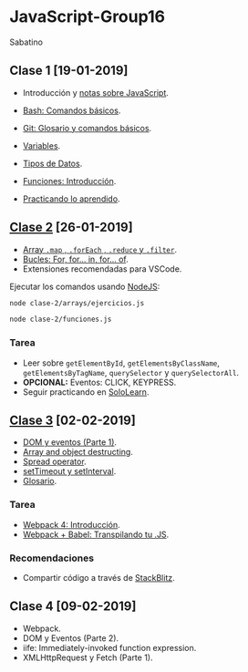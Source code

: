 # JavaScript-Group16

Sabatino


## Clase 1 [19-01-2019]

- Introducción y [notas sobre JavaScript](./docs/notas-sobre-javascript.md).
- [Bash: Comandos básicos](./docs/bash.md).
- [Git: Glosario y comandos básicos](./docs/git.md).

- [Variables](./docs/js-variables.md).
- [Tipos de Datos](./docs/js-tipos-de-datos.md).
- [Funciones: Introducción](./docs/js-funciones.md).
- [Practicando lo aprendido](./docs/clase1.md).


## [Clase 2](./clase-2/) [26-01-2019]

- [Array `.map` , `.forEach` , `.reduce` y `.filter`](./clase-2/arrays/).
- [Bucles: For, for… in, for… of](./clase-2/for.js).
- Extensiones recomendadas para VSCode.

Ejecutar los comandos usando [NodeJS](https://nodejs.org/):

```bash
node clase-2/arrays/ejercicios.js
```

```bash
node clase-2/funciones.js
```

### Tarea

- Leer sobre `getElementById`, `getElementsByClassName`, `getElementsByTagName`, `querySelector` y `querySelectorAll`.
- **OPCIONAL:** Eventos: CLICK, KEYPRESS.
- Seguir practicando en [SoloLearn](https://www.sololearn.com/).


## [Clase 3](./clase-3/) [02-02-2019]

- [DOM y eventos (Parte 1)](./docs/js-dom.md).
- [Array and object destructing](https://developer.mozilla.org/es/docs/Web/JavaScript/Referencia/Operadores/Destructuring_assignment).
- [Spread operator](https://davidwalsh.name/spread-operator).
- [setTimeout y setInterval](./docs/timing-functions.md).
- [Glosario](./docs/glosario.md).

### Tarea

- [Webpack 4: Introducción](https://medium.com/@renzocastro/webpack-4-introducci%C3%B3n-41062c8247f).
- [Webpack + Babel: Transpilando tu .JS](https://medium.com/@renzocastro/webpack-babel-transpilando-tu-js-502244a61f5b).


### Recomendaciones

- Compartir código a través de [StackBlitz](https://stackblitz.com/).


## Clase 4 [09-02-2019]

- Webpack.
- DOM y Eventos (Parte 2).
- iife: Immediately-invoked function expression.
- XMLHttpRequest y Fetch (Parte 1).

